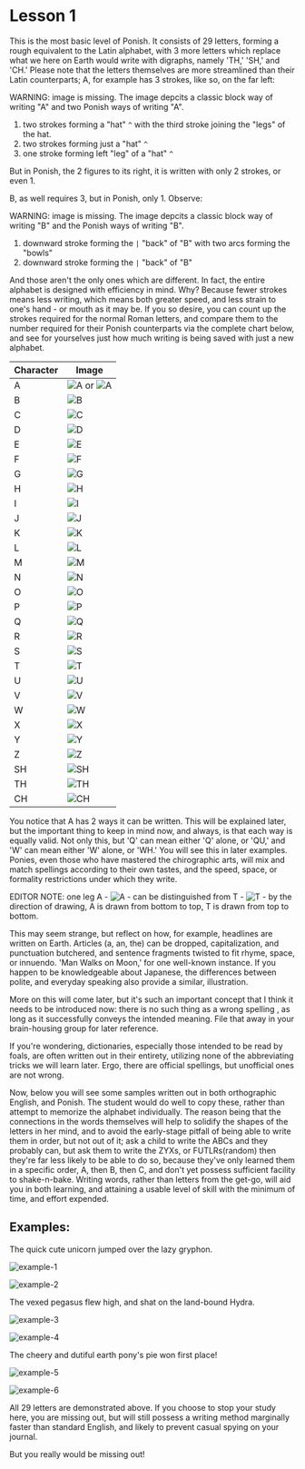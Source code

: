 # Lesson 1

This is the most basic level of Ponish. It consists of 29 letters, forming a
rough equivalent to the Latin alphabet, with 3 more letters which replace what
we here on Earth would write with digraphs, namely 'TH,' 'SH,' and 'CH.' Please
note that the letters themselves are more streamlined than their Latin
counterparts; A, for example has 3 strokes, like so, on the far left:

WARNING: image is missing. The image depcits a classic block way of writing "A"
and two Ponish ways of writing "A".

1. two strokes forming a "hat" `^` with the third stroke joining the "legs" of
   the hat.
2. two strokes forming just a "hat" `^`
3. one stroke forming left "leg" of a "hat" `^`

But in Ponish, the 2 figures to its right, it is written with only 2 strokes, or
even 1.

B, as well requires 3, but in Ponish, only 1. Observe:

WARNING: image is missing. The image depcits a classic block way of writing "B"
and the Ponish ways of writing "B".

1. downward stroke forming the `|` "back" of "B" with two arcs forming the
   "bowls"
2. downward stroke forming the `|` "back" of "B"

And those aren't the only ones which are different. In fact, the entire alphabet
is designed with efficiency in mind. Why? Because fewer strokes means less
writing, which means both greater speed, and less strain to one's hand - or
mouth as it may be. If you so desire, you can count up the strokes required for
the normal Roman letters, and compare them to the number required for their
Ponish counterparts via the complete chart below, and see for yourselves just
how much writing is being saved with just a new alphabet.

| Character | Image                                                             |
| --------- | ----------------------------------------------------------------- |
| A         | ![A](./alphabet/A-two-legs.svg) or ![A](./alphabet/A-one-leg.svg) |
| B         | ![B](./alphabet/B.svg)                                            |
| C         | ![C](./alphabet/C.svg)                                            |
| D         | ![D](./alphabet/D.svg)                                            |
| E         | ![E](./alphabet/E.svg)                                            |
| F         | ![F](./alphabet/F.svg)                                            |
| G         | ![G](./alphabet/G.svg)                                            |
| H         | ![H](./alphabet/H.svg)                                            |
| I         | ![I](./alphabet/I.svg)                                            |
| J         | ![J](./alphabet/J.svg)                                            |
| K         | ![K](./alphabet/K.svg)                                            |
| L         | ![L](./alphabet/L.svg)                                            |
| M         | ![M](./alphabet/M.svg)                                            |
| N         | ![N](./alphabet/N.svg)                                            |
| O         | ![O](./alphabet/O.svg)                                            |
| P         | ![P](./alphabet/P.svg)                                            |
| Q         | ![Q](./alphabet/Q.svg)                                            |
| R         | ![R](./alphabet/R.svg)                                            |
| S         | ![S](./alphabet/S.svg)                                            |
| T         | ![T](./alphabet/T.svg)                                            |
| U         | ![U](./alphabet/U.svg)                                            |
| V         | ![V](./alphabet/V.svg)                                            |
| W         | ![W](./alphabet/W.svg)                                            |
| X         | ![X](./alphabet/X.svg)                                            |
| Y         | ![Y](./alphabet/Y.svg)                                            |
| Z         | ![Z](./alphabet/Z.svg)                                            |
| SH        | ![SH](./alphabet/SH.svg)                                          |
| TH        | ![TH](./alphabet/TH.svg)                                          |
| CH        | ![CH](./alphabet/CH.svg)                                          |

You notice that A has 2 ways it can be written. This will be explained later,
but the important thing to keep in mind now, and always, is that each way is
equally valid. Not only this, but 'Q' can mean either 'Q' alone, or 'QU,' and
'W' can mean either 'W' alone, or 'WH.' You will see this in later examples.
Ponies, even those who have mastered the chirographic arts, will mix and match
spellings according to their own tastes, and the speed, space, or formality
restrictions under which they write.

EDITOR NOTE: one leg A - ![A](./alphabet/A-one-leg.svg) - can be distinguished
from T - ![T](./alphabet/T.svg) - by the direction of drawing,
A is drawn from bottom to top, T is drawn from top to bottom.

This may seem strange, but reflect on how, for example, headlines are written on
Earth. Articles (a, an, the) can be dropped, capitalization, and punctuation
butchered, and sentence fragments twisted to fit rhyme, space, or innuendo. 'Man
Walks on Moon,' for one well-known instance. If you happen to be knowledgeable
about Japanese, the differences between polite, and everyday speaking also
provide a similar, illustration.

More on this will come later, but it's such an important concept that I think it
needs to be introduced now: there is no such thing as a wrong spelling , as long
as it successfully conveys the intended meaning. File that away in your
brain-housing group for later reference.

If you're wondering, dictionaries, especially those intended to be read by
foals, are often written out in their entirety, utilizing none of the
abbreviating tricks we will learn later. Ergo, there are official spellings, but
unofficial ones are not wrong.

Now, below you will see some samples written out in both orthographic English,
and Ponish. The student would do well to copy these, rather than attempt to
memorize the alphabet individually. The reason being that the connections in the
words themselves will help to solidify the shapes of the letters in her mind,
and to avoid the early-stage pitfall of being able to write them in order, but
not out of it; ask a child to write the ABCs and they probably can, but ask them
to write the ZYXs, or FUTLRs(random) then they're far less likely to be able to
do so, because they've only learned them in a specific order, A, then B, then C,
and don't yet possess sufficient facility to shake-n-bake. Writing words, rather
than letters from the get-go, will aid you in both learning, and attaining a
usable level of skill with the minimum of time, and effort expended.

## Examples:

The quick cute unicorn jumped over the lazy gryphon.

![example-1](./lesson-1/example-1.svg)

![example-2](./lesson-1/example-2.svg)

The vexed pegasus flew high, and shat on the land-bound Hydra.

![example-3](./lesson-1/example-3.svg)

![example-4](./lesson-1/example-4.svg)

The cheery and dutiful earth pony's pie won first place!

![example-5](./lesson-1/example-5.svg)

![example-6](./lesson-1/example-6.svg)

All 29 letters are demonstrated above. If you choose to stop your study here,
you are missing out, but will still possess a writing method marginally faster
than standard English, and likely to prevent casual spying on your journal.

But you really would be missing out!
